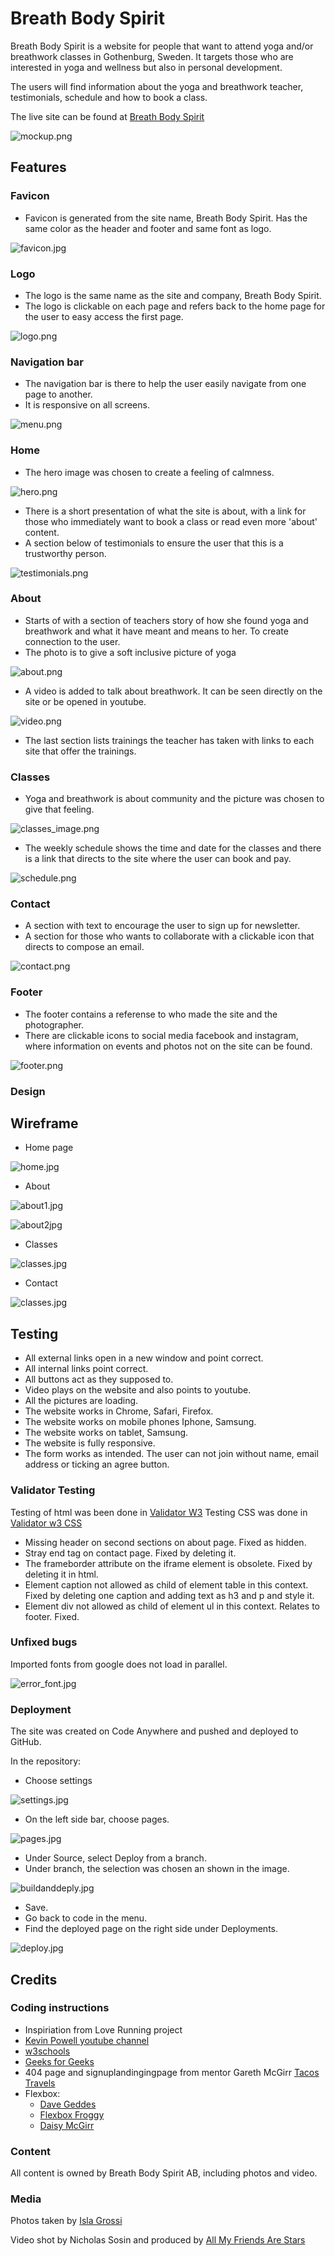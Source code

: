 # Breath Body Spirit

Breath Body Spirit is a website for people that want to attend yoga and/or breathwork classes in Gothenburg, Sweden. It targets those who are interested in yoga and wellness but also in personal development.

The users will find information about the yoga and breathwork teacher, testimonials, schedule and how to book a class.

The live site can be found at [Breath Body Spirit](https://malinchristina.github.io/p1breathbodyspirit/index.html "Breath Body Spirit")

![mockup.png](docs/testing/mockup.png)

## Features

### Favicon

* Favicon is generated from the site name, Breath Body Spirit. Has the same color as the header and footer and same font as logo.
  
![favicon.jpg](docs/readme_images/favicon.jpg)

### Logo

* The logo is the same name as the site and company, Breath Body Spirit.
* The logo is clickable on each page and refers back to the home page for the user to easy access the first page.
  
![logo.png](docs/readme_images/logo.png)

### Navigation bar

* The navigation bar is there to help the user easily navigate from one page to another.
* It is responsive on all screens.
  
![menu.png](docs/readme_images/menu.png)

### Home

* The hero image was chosen to create a feeling of calmness.

![hero.png](docs/readme_images/hero.png)

* There is a short presentation of what the site is about, with a link for those who immediately want to book a class or read even more 'about' content.
* A section below of testimonials to ensure the user that this is a trustworthy person.
  
![testimonials.png](docs/readme_images/testimonials.png)

### About

* Starts of with a section of teachers story of how she found yoga and breathwork and what it have meant and means to her. To create connection to the user.
* The photo is to give a soft inclusive picture of yoga
  
![about.png](docs/readme_images/about.png)

* A video is added to talk about breathwork. It can be seen directly on the site or be opened in youtube.

![video.png](docs/readme_images/video.png)

* The last section lists trainings the teacher has taken with links to each site that offer the trainings.

### Classes

* Yoga and breathwork is about community and the picture was chosen to give that feeling.
  
![classes_image.png](docs/readme_images/classes_image.png)

* The weekly schedule shows the time and date for the classes and there is a link that directs to the site where the user can book and pay.
  
![schedule.png](docs/readme_images/schedule.png)

### Contact

* A section with text to encourage the user to sign up for newsletter.
* A section for those who wants to collaborate with a clickable icon that directs to compose an email.

![contact.png](docs/readme_images/contact.png)

### Footer

* The footer contains a referense to who made the site and the photographer.
* There are clickable icons to social media facebook and instagram, where information on events and photos not on the site can be found.
  
 ![footer.png](docs/readme_images/footer.png)

### Design

## Wireframe

* Home page

![home.jpg](docs/balsamiq/home.jpg)

* About

![about1.jpg](docs/balsamiq/about1.jpg)

![about2jpg](docs/balsamiq/about2.jpg)

* Classes

![classes.jpg](docs/balsamiq/classes.jpg)

* Contact

![classes.jpg](docs/balsamiq/contact.jpg)

## Testing

* All external links open in a new window and point correct.
* All internal links point correct.
* All buttons act as they supposed to.
* Video plays on the website and also points to youtube.
* All the pictures are loading.
* The website works in Chrome, Safari, Firefox.
* The website works on mobile phones Iphone, Samsung.
* The website works on tablet, Samsung.
* The website is fully responsive.
* The form works as intended. The user can not join without name, email address or ticking an agree button.

### Validator Testing

Testing of html was been done in [Validator W3](https://validator.w3.org/ "Validator w3")
Testing CSS was done in [Validator w3 CSS](https://jigsaw.w3.org/css-validator/ "Validator w3")

* Missing header on second sections on about page. Fixed as hidden.
* Stray end tag on contact page. Fixed by deleting it.
* The frameborder attribute on the iframe element is obsolete. Fixed by deleting it in html.
* Element caption not allowed as child of element table in this context. Fixed by deleting one caption and adding text as h3 and p and style it.
* Element div not allowed as child of element ul in this context. Relates to footer. Fixed.

### Unfixed bugs

Imported fonts from google does not load in parallel.

![error_font.jpg](docs/testing/error_font.jpg)

### Deployment

The site was created on Code Anywhere and pushed and deployed to GitHub.

In the repository:

* Choose settings

![settings.jpg](docs/readme_images/settings.jpg)

* On the left side bar, choose pages.

![pages.jpg](docs/readme_images/pages.jpg)

* Under Source, select Deploy from a branch.
* Under branch, the selection was chosen an shown in the image.

![buildanddeply.jpg](docs/readme_images/buildanddeply.jpg)

* Save.
* Go back to code in the menu.
* Find the deployed page on the right side under Deployments.

![deploy.jpg](docs/readme_images/deploy.jpg)

## Credits

### Coding instructions

* Inspiriation from Love Running project
* [Kevin Powell youtube channel](https://www.youtube.com/@KevinPowell "Kevin Powell")
* [w3schools](https://www.w3schools.com/ "w3shools")
* [Geeks for Geeks](https://www.geeksforgeeks.org/ "Geeks for Geeks")
* 404 page and signuplandingingpage from mentor Gareth McGirr [Tacos Travels](https://gareth-mcgirr.github.io/tacos-travels/index.html "Tacos Travels")
* Flexbox:
  * [Dave Geddes](https://mastery.games/flexboxzombies/chapter/2/level/22 "Flexbox Zombies")
  * [Flexbox Froggy](https://flexboxfroggy.com/ "Flexbox Froggy")
  * [Daisy McGirr](https://www.youtube.com/@IonaFrisbee "Dee Mc")

### Content

All content is owned by Breath Body Spirit AB, including photos and video.

### Media

Photos taken by [Isla Grossi](https://www.islagrossi.com/ "Isla Grossi photography")

Video shot by Nicholas Sosin and produced by [All My Friends Are Stars](https://www.allmyfriendsarestars.com/ "All My Friends Are Stars")
